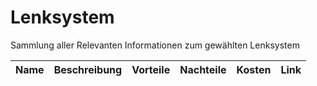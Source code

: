 # Lenksystem
Sammlung aller Relevanten Informationen zum gewählten Lenksystem

| Name | Beschreibung | Vorteile | Nachteile | Kosten | Link | 
| :--: | :----------: | :------: | :-------: | :----: | :--: |
 